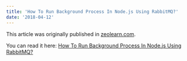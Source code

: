 ```yaml
---
title: 'How To Run Background Process In Node.js Using RabbitMQ?'
date: '2018-04-12'
---
```


This article was originally published in [zeolearn.com](https://www.zeolearn.com/).

You can read it here: [How To Run Background Process In Node.js Using RabbitMQ?](https://www.zeolearn.com/magazine/background-processing-in-node-js)
